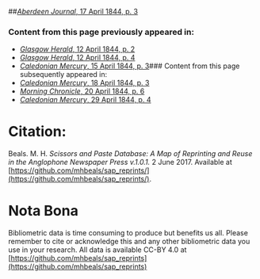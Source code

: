 ##[*Aberdeen Journal*, 17 April 1844, p. 3](https://mhbeals.github.io/sap_html/Aberdeen-Journal/Aberdeen-Journal-17-April-1844-p-3)

### Content from this page previously appeared in:
+ [*Glasgow Herald*, 12 April 1844, p. 2](https://mhbeals.github.io/sap_html/Glasgow-Herald/Glasgow-Herald-12-April-1844-p-2)
+ [*Glasgow Herald*, 12 April 1844, p. 4](https://mhbeals.github.io/sap_html/Glasgow-Herald/Glasgow-Herald-12-April-1844-p-4)
+ [*Caledonian Mercury*, 15 April 1844, p. 3](https://mhbeals.github.io/sap_html/Caledonian-Mercury/Caledonian-Mercury-15-April-1844-p-3)### Content from this page subsequently appeared in:
+ [*Caledonian Mercury*, 18 April 1844, p. 3](https://mhbeals.github.io/sap_html/Caledonian-Mercury/Caledonian-Mercury-18-April-1844-p-3)
+ [*Morning Chronicle*, 20 April 1844, p. 6](https://mhbeals.github.io/sap_html/Morning-Chronicle/Morning-Chronicle-20-April-1844-p-6)
+ [*Caledonian Mercury*, 29 April 1844, p. 4](https://mhbeals.github.io/sap_html/Caledonian-Mercury/Caledonian-Mercury-29-April-1844-p-4)
                    
# Citation: 

Beals. M. H. *Scissors and Paste Database: A Map of Reprinting and Reuse in the Anglophone Newspaper Press v.1.0.1.* 2 June 2017. Available at [https://github.com/mhbeals/sap_reprints/](https://github.com/mhbeals/sap_reprints/). 
                    
# Nota Bona

Bibliometric data is time consuming to produce but benefits us all. Please remember to cite or acknowledge this and any other bibliometric data you use in your research. All data is available CC-BY 4.0 at [https://github.com/mhbeals/sap_reprints](https://github.com/mhbeals/sap_reprints)